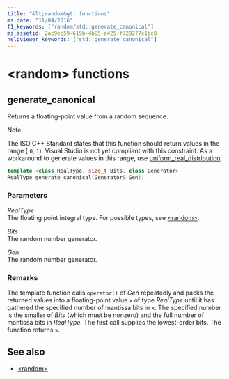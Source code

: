 ```yaml
---
title: "&lt;random&gt; functions"
ms.date: "11/04/2016"
f1_keywords: ["random/std::generate_canonical"]
ms.assetid: 2ac9ec59-619b-4b85-a425-f729277c1bc8
helpviewer_keywords: ["std::generate_canonical"]
---
```

# &lt;random&gt; functions

## <a name="generate_canonical"></a>  generate_canonical

Returns a floating-point value from a random sequence.

> [!NOTE]
> The ISO C++ Standard states that this function should return values in the range [ `0`, `1`). Visual Studio is not yet compliant with this constraint. As a workaround to generate values in this range, use [uniform_real_distribution](../standard-library/uniform-real-distribution-class.md).

```cpp
template <class RealType, size_t Bits, class Generator>
RealType generate_canonical(Generator& Gen);
```

### Parameters

*RealType*<br/>
The floating point integral type. For possible types, see [\<random>](../standard-library/random.md).

*Bits*<br/>
The random number generator.

*Gen*<br/>
The random number generator.

### Remarks

The template function calls `operator()` of *Gen* repeatedly and packs the returned values into a floating-point value `x` of type *RealType* until it has gathered the specified number of mantissa bits in `x`. The specified number is the smaller of *Bits* (which must be nonzero) and the full number of mantissa bits in *RealType*. The first call supplies the lowest-order bits. The function returns `x`.

## See also

- [\<random>](../standard-library/random.md)
